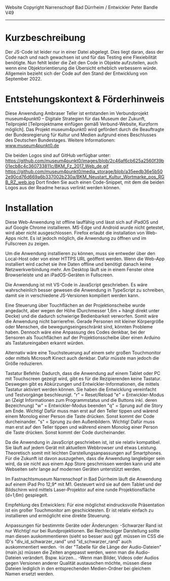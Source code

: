 Website Copyright Narrenschopf Bad Dürrheim / Entwickler Peter Bandle
V49

--------------------------------------------------------------------------------------------------------------------------------------
# Kurzbeschreibung
Der JS-Code ist leider nur in einer Datei abgelegt. Dies liegt daran, dass der Code nach und nach gewachsen ist 
und für das Testing eine Flexiebilität benötigte.
Nun fehlt leider die Zeit den Code in Objekte aufzuteilen, auch wenn eine Objektorientierung die Übersicht erheblich verbessern würde. 
Allgemein bezieht sich der Code auf den Stand der Entwicklung von September 2022. 

# Entstehungskontext & Förderhinweis
Diese Anwendung Ambraser Teller ist entstanden im Verbundprojekt museum4punkt0 – Digitale Strategien für das Museum der Zukunft, Teilprojekt [Teilprojektname einfügen gemäß Verbund-Website, Kurzform möglich]. Das Projekt museum4punkt0 wird gefördert durch die Beauftragte der Bundesregierung für Kultur und Medien aufgrund eines Beschlusses des Deutschen Bundestages. Weitere Informationen: www.museum4punkt0.de

Die beiden Logos sind auf GitHub verfügbar unter: https://github.com/museum4punkt0/images/blob/2c46af6cb625a2560f39b01ecb8c4c360733811c/BKM_Fz_2017_Web_de.gif https://github.com/museum4punkt0/media_storage/blob/a35eedb36e5b502e90cd76d669a6b337002b230a/BKM_Neustart_Kultur_Wortmarke_pos_RGB_RZ_web.jpg Dort finden Sie auch einen Code-Snippet, mit dem die beiden Logos aus der Readme heraus verlinkt werden können.

# Installation

Diese Web-Anwendung ist offline lauffähig und lässt sich auf iPadOS und auf Google Chrome installieren. 
MS-Edge und Android wurde nicht getestet, wird aber nicht ausgeschlossen. 
Firefox erlaubt die installation von Web-Apps nicht. Es ist jedoch möglich, die Anwendung zu öffnen und im Fullscreen zu zeigen.

Um die Anwendung installieren zu können, muss sie entweder über den Local-Host oder von einer HTTPS URL geöffent werden.
Wenn die Web-App installiert wird cachet sie ihre Daten offline und benötigt danach keine Netzwerkverbindung mehr. 
Am Desktop läuft sie in einem Fenster ohne Browserleiste und an iPadOS-Geräten in Fullscreen. 

Die Anwendung ist mit VS-Code in JavaScript geschrieben. 
Es wäre wahrscheinlich besser gewesen die Anwendung in TypeScript zu schreiben, 
damit sie in verschiedene JS-Versionen kompiliert werden kann.

Eine Steuerung über Touchflächen an der Projektionscheibe wurde angedacht, 
aber wegen der Höhe (Durchmesser 1,6m + hängt direkt unter Decke)
und die dadurch schwierige Bedienbarkeit verworfen.
Somit wäre die Anwendung nicht barrierefrei. Gerade Personen mit kleiner Körpergröße 
oder Menschen, die bewegungseingeschränkt sind, könnten Probleme haben.
Dennoch wäre eine Anpassung des Codes denkbar, 
bei der Sensoren als Touchflächen auf der Projektionsscheibe über einen Arduino als Tastatureingaben erkannt würden.

Alternativ wäre eine Touchsteuerung auf einem sehr großen Touchmonitor oder mittels Microsoft Kinect auch denkbar.
Dafür müsste man jedoch die Größe reduzieren.

Tastatur Befehle:
Dadurch, dass die Anwendung auf einem Tablet oder PC mit Touchscreen gezeigt wird, gibt es für die Rezipierenden keine Tastatur.
Deswegen gibt es Abkürzungen und Entwickler-Informationen, die mittels Tastatur aktiviert werden können.
Sie haben die Entwicklung vereinfacht und Testvorgänge beschleunigt.
"r" = Reset/Reload
"e" = Entwickler-Modus an (Zeigt Informationen zum Programmstatus und die Buttons inkl. deren Bezeichnung)
"w" = Entwickler-Modus beenden
"q" = Sprung auf die Story am Ende. Wichtig! Dafür muss man erst auf den Teller tippen und wärend einem Monolog einer Person die Taste drücken. Sonst kommt der Code durcheinander. 
"s" = Sprung zu den Außenbildern. Wichtig! Dafür muss man erst auf den Teller tippen und während einem Monolog einer Person die Taste drücken. Sonst kommt der Code durcheinander.

Da die Anwendung in JavaScript geschrieben ist, ist sie relativ kompatibel. 
Sie läuft auf jedem Gerät mit aktuellem Webbrowser und etwas Leistung.
Theoretisch somit mit leichten Darstellungsanpassungen auf Smartphones.
Für die Zukunft ist davon auszugehen, dass die Anwendung langlebiger sein wird, 
da sie nicht aus einem App Store geschmissen werden kann und alte Webseiten sehr lange auf modernen Geräten unterstützt werden.

Im Fastnachtsmuseum Narrenschopf in Bad Dürrheim läuft die Anwendung auf einem iPad Pro 12,9* mit M1.
Gesteuert wird sie auf dem Tablet und der Bildschirm wird mittels Laser-Projektor auf eine runde Projektionsfläche (d=1,6m) gespiegelt.

Empfehlung des Entwicklers:
Für eine möglichst eindrucksvolle Präsentation ist ein großer Touchmonitor am geschicktesten. 
Er ist relativ einfach zu installieren und ermöglicht eine direkte Steuerung.

Anpassungen für bestimmte Geräte oder Änderungen:
-Schwarzer Rand ist nur Wichtig! nur bei Rundprojektionen. 
    Bei Rechteckiger Darstellung sollte man diesen auskommentieren (sieht so besser aus)
    ggf. müssen im CSS die ID's "div_id_schwarzer_rand" und "id_schwarzer_rand" auch auskommentiert werden.
-In der "Tabelle für die Länge der Audio-Dateien" (main.js) müssen die Zeiten angepasst werden, 
    wenn man die Audio-Dateien verändert. Bspw. kürzen...
-Wenn man Bilder, Videos oder Audios gegen Versionen anderer Qualität austauschen möchte, 
    müssen diese Dateien lediglich in den entsprechenden Medien-Ordner bei gleichem Namen ersetzt werden. 
    
